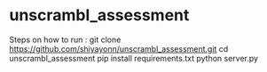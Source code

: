 # unscrambl_assessment
Steps on how to run : 
git clone https://github.com/shiyayonn/unscrambl_assessment.git
cd unscrambl_assessment
pip install requirements.txt
python server.py
